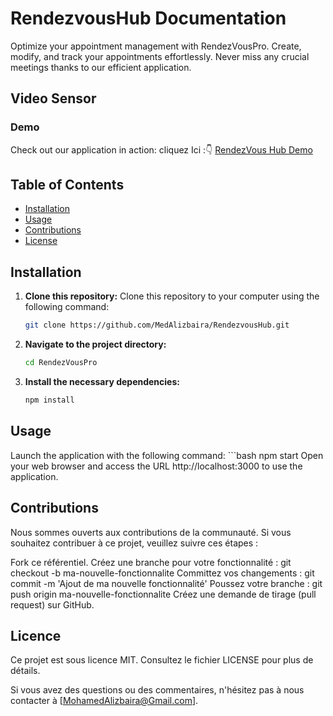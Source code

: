 # RendezvousHub Documentation

Optimize your appointment management with RendezVousPro. Create, modify, and track your appointments effortlessly. Never miss any crucial meetings thanks to our efficient application.

## Video Sensor

### Demo
Check out our application in action:
cliquez Ici :👇
 [RendezVous Hub Demo](https://rendezvous-hub.vercel.app/)

## Table of Contents

- [Installation](#installation)
- [Usage](#usage)
- [Contributions](#contributions)
- [License](#license)

## Installation

1. **Clone this repository:** 
   Clone this repository to your computer using the following command:
   ```bash
   git clone https://github.com/MedAlizbaira/RendezvousHub.git
2. **Navigate to the project directory:** 
   ```bash
   cd RendezVousPro
3. **Install the necessary dependencies:**
   ```bash
   npm install
## Usage
Launch the application with the following command:
    ```bash
    npm start
Open your web browser and access the URL http://localhost:3000 to use the application.
## Contributions
Nous sommes ouverts aux contributions de la communauté. Si vous souhaitez contribuer à ce projet, veuillez suivre ces étapes :

Fork ce référentiel.
Créez une branche pour votre fonctionnalité : git checkout -b ma-nouvelle-fonctionnalite
Committez vos changements : git commit -m 'Ajout de ma nouvelle fonctionnalité'
Poussez votre branche : git push origin ma-nouvelle-fonctionnalite
Créez une demande de tirage (pull request) sur GitHub.
## Licence
Ce projet est sous licence MIT. Consultez le fichier LICENSE pour plus de détails.

Si vous avez des questions ou des commentaires, n'hésitez pas à nous contacter à [MohamedAlizbaira@Gmail.com].

